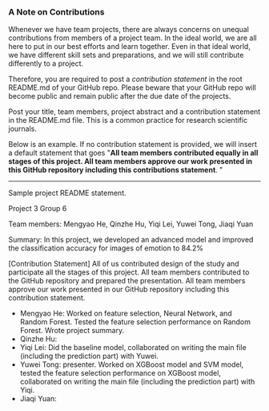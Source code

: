 ### A Note on Contributions

Whenever we have team projects, there are always concerns on unequal contributions from members of a project team. In the ideal world, we are all here to put in our best efforts and learn together. Even in that ideal world, we have different skill sets and preparations, and we will still contribute differently to a project. 

Therefore, you are required to post a *contribution statement* in the root README.md of your GitHub repo. Please beware that your GitHub repo will become public and remain public after the due date of the projects. 

Post your title, team members, project abstract and a contribution statement in the README.md file.  This is a common practice for research scientific journals. 

Below is an example. If no contribution statement is provided, we will insert a default statement that goes "**All team members contributed equally in all stages of this project. All team members approve our work presented in this GitHub repository including this contributions statement**. "

---
Sample project README statement.

Project 3 Group 6

Team members: Mengyao He, Qinzhe Hu, Yiqi Lei, Yuwei Tong, Jiaqi Yuan

Summary: In this project, we developed an advanced model and improved the classification accuracy for images of emotion to 84.2%

[Contribution Statement] All of us contributed design of the study and participate all the stages of this project. All team members contributed to the GitHub repository and prepared the presentation. All team members approve our work presented in our GitHub repository including this contribution statement.

+ Mengyao He: Worked on feature selection, Neural Network, and Random Forest. Tested the feature selection performance on Random Forest. Wrote project summary.
+ Qinzhe Hu: 
+ Yiqi Lei: Did the baseline model, collaborated on writing the main file (including the prediction part) with Yuwei. 
+ Yuwei Tong: presenter. Worked on XGBoost model and SVM model, tested the feature selection performance on XGBoost model, collaborated on writing the main file (including the prediction part) with Yiqi.
+ Jiaqi Yuan:  
